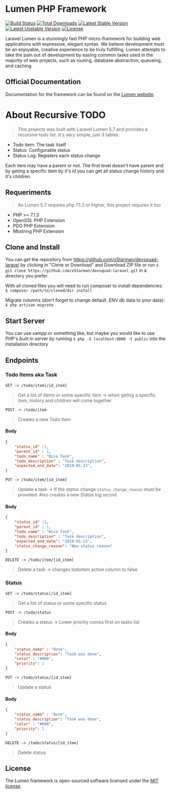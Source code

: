 # Lumen PHP Framework

[![Build Status](https://travis-ci.org/laravel/lumen-framework.svg)](https://travis-ci.org/laravel/lumen-framework)
[![Total Downloads](https://poser.pugx.org/laravel/lumen-framework/d/total.svg)](https://packagist.org/packages/laravel/lumen-framework)
[![Latest Stable Version](https://poser.pugx.org/laravel/lumen-framework/v/stable.svg)](https://packagist.org/packages/laravel/lumen-framework)
[![Latest Unstable Version](https://poser.pugx.org/laravel/lumen-framework/v/unstable.svg)](https://packagist.org/packages/laravel/lumen-framework)
[![License](https://poser.pugx.org/laravel/lumen-framework/license.svg)](https://packagist.org/packages/laravel/lumen-framework)

Laravel Lumen is a stunningly fast PHP micro-framework for building web applications with expressive, elegant syntax. We believe development must be an enjoyable, creative experience to be truly fulfilling. Lumen attempts to take the pain out of development by easing common tasks used in the majority of web projects, such as routing, database abstraction, queueing, and caching.

## Official Documentation

Documentation for the framework can be found on the [Lumen website](https://lumen.laravel.com/docs).

# About Recursive TODO
>This projects was built with Laravel Lumen 5.7 and provides a recursive todo list.
It's very simple, just 3 tables:
- Todo item: The task itself
- Status: Configurable status
- Status Log: Registers each status change

Each item may have a parent or not. The first level doesn't have parent and by geting a specific item by it's id you can get all status change history and it's children.

## Requeriments
> As Lumen 5.7 requires php 7.1.3 or higher, this project requires it too

- PHP >= 7.1.3
- OpenSSL PHP Extension
- PDO PHP Extension
- Mbstring PHP Extension

## Clone and Install
You can get the repository from https://github.com/xStarman/devsquad-laravel by clicking in "Clone or Download" and Download ZIP file or run `$ git clone https://github.com/xStarman/devsquad-laravel.git` in a directory you prefer.

With all cloned files you will need to run composer to install dependencies:
`$ composer /path/to/cloned/dir install`

Migrate columns (don't forget to change default .ENV db data to your data):
`$ php artisan migrate`



## Start Server
You can use xampp or something like, but maybe you would like to use PHP's built in server by running `$ php -S localhost:8000 -t public` into the installation directory

## Endpoints
### Todo Items aka Task
`GET -> /todo/item[/id_item]`
> Get a list of items or some specific item -> when geting a specific item, history and children will come together

`POST -> /todo/item`
> Creates a new Todo Item
#### Body
```JSON
{
	"status_id"	:1,
	"parent_id" : 1,
	"todo_name"	: "Nice Task",
	"todo_description" : "Task description",
	"expected_end_date": "2019-01-23",
}
```

`PUT -> /todo/item/[id_item]`
> Update a task -> If the status change `status_change_reason` must be provided. Also creates a new Status log record
#### Body
```JSON
{
	"status_id"	:1,
	"parent_id" : 1,
	"todo_name"	: "Nice Task",
	"todo_description" : "Task description",
	"expected_end_date": "2019-01-23",
	"status_change_reason": "New status reason"
}
```
`DELETE -> /todo/item/[id_item]`
> Delete a task -> changes todoitem active column to false


### Status
`GET -> /todo/status[/id_item]`
> Get a list of status or some specific status

`POST -> /todo/status`
> Creates a status -> Lower priority comes first on tasks list
#### Body
```JSON
{
	"status_name" : "Done",
	"status_description": "Task was done",
	"color" : "#000",
	"priority": 1
}
```

`PUT -> /todo/status/[id_item]`
> Update a status 
#### Body
```JSON
{
	"status_name" : "Done",
	"status_description": "Task was done",
	"color" : "#000",
	"priority": 1
}
```
`DELETE -> /todo/status/[id_item]`
> Delete status





## License

The Lumen framework is open-sourced software licensed under the [MIT license](https://opensource.org/licenses/MIT).
